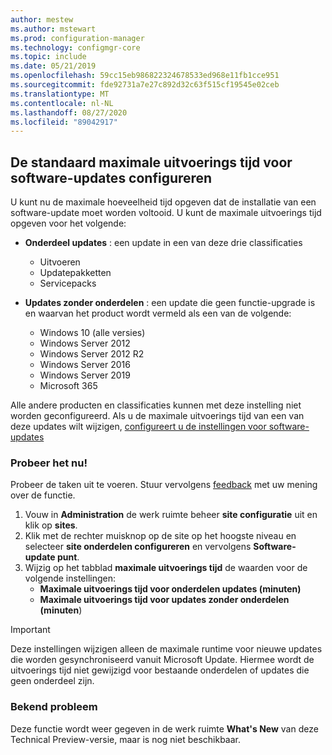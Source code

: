 ```yaml
---
author: mestew
ms.author: mstewart
ms.prod: configuration-manager
ms.technology: configmgr-core
ms.topic: include
ms.date: 05/21/2019
ms.openlocfilehash: 59cc15eb986822324678533ed968e11fb1cce951
ms.sourcegitcommit: fde92731a7e27c892d32c63f515cf19545e02ceb
ms.translationtype: MT
ms.contentlocale: nl-NL
ms.lasthandoff: 08/27/2020
ms.locfileid: "89042917"
---
```

## <a name="configure-the-default-maximum-run-time-for-software-updates"></a><a name="bkmk_timeout"></a> De standaard maximale uitvoerings tijd voor software-updates configureren

<!--3734426-->

U kunt nu de maximale hoeveelheid tijd opgeven dat de installatie van een software-update moet worden voltooid. U kunt de maximale uitvoerings tijd opgeven voor het volgende:

- **Onderdeel updates** : een update in een van deze drie classificaties
    - Uitvoeren
    - Updatepakketten
    - Servicepacks

- **Updates zonder onderdelen** : een update die geen functie-upgrade is en waarvan het product wordt vermeld als een van de volgende:
    - Windows 10 (alle versies)
    - Windows Server 2012
    - Windows Server 2012 R2
    - Windows Server 2016
    - Windows Server 2019
    - Microsoft 365

Alle andere producten en classificaties kunnen met deze instelling niet worden geconfigureerd. Als u de maximale uitvoerings tijd van een van deze updates wilt wijzigen, [configureert u de instellingen voor software-updates](../../../../../sum/get-started/manage-settings-for-software-updates.md#BKMK_SoftwareUpdatesSettings)

### <a name="try-it-out"></a>Probeer het nu!

Probeer de taken uit te voeren. Stuur vervolgens [feedback](../../../../understand/find-help.md#product-feedback) met uw mening over de functie.

1. Vouw in **Administration** de werk ruimte beheer **site configuratie** uit en klik op **sites**.
1. Klik met de rechter muisknop op de site op het hoogste niveau en selecteer **site onderdelen configureren** en vervolgens **Software-update punt**.
1. Wijzig op het tabblad **maximale uitvoerings tijd** de waarden voor de volgende instellingen: 
   - **Maximale uitvoerings tijd voor onderdelen updates (minuten)**
   - **Maximale uitvoerings tijd voor updates zonder onderdelen (minuten**)

> [!IMPORTANT]  
> Deze instellingen wijzigen alleen de maximale runtime voor nieuwe updates die worden gesynchroniseerd vanuit Microsoft Update. Hiermee wordt de uitvoerings tijd niet gewijzigd voor bestaande onderdelen of updates die geen onderdeel zijn.

### <a name="known-issue"></a>Bekend probleem

Deze functie wordt weer gegeven in de werk ruimte **What's New** van deze Technical Preview-versie, maar is nog niet beschikbaar.
